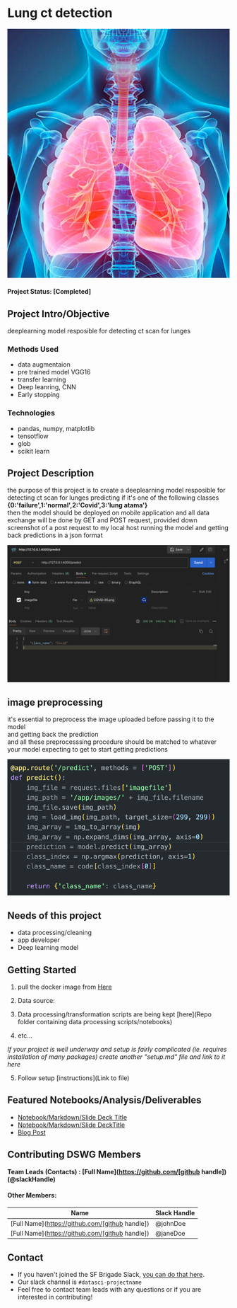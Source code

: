 # Lung ct detection 
![](images/lungs-intro-photo.jpg)

#### Project Status: [Completed]

## Project Intro/Objective
deeplearning model resposible for detecting ct scan for lunges 

### Methods Used
* data augmentaion
* pre trained model VGG16
* transfer learning
* Deep leanring, CNN
* Early stopping
  
### Technologies
* pandas, numpy, matplotlib
* tensotflow
* glob
* scikit learn 

## Project Description
the purpose of this project is to create a deeplearning model resposible for detecting ct scan for lunges predicting if it's one of the following classes 
**{0:'failure',1:'normal',2:'Covid',3:'lung atama'}**<br>
then the model should be deployed on mobile application and all data exchange will be done by GET and POST request, provided down screenshot of a post request to my local host running the model and getting back predictions in a json format 

![postman](images/postman.jpg)

## image preprocessing


it's essential to preprocess the image uploaded before passing it to the model <br>
and getting back the prediction<br>
and all these preprocesssing procedure should be matched to whatever your model expecting to get to start getting predictions

![pre rpocessing](images/preprocessing.jpg)




## Needs of this project

- data processing/cleaning
- app developer
- Deep learning model

## Getting Started

1. pull the docker image from [Here](https://hub.docker.com/repository/docker/omar88/docker_app/tags) 
2. Data source:
    
3. Data processing/transformation scripts are being kept [here](Repo folder containing data processing scripts/notebooks)
4. etc...

*If your project is well underway and setup is fairly complicated (ie. requires installation of many packages) create another "setup.md" file and link to it here*  

5. Follow setup [instructions](Link to file)

## Featured Notebooks/Analysis/Deliverables
* [Notebook/Markdown/Slide Deck Title](link)
* [Notebook/Markdown/Slide DeckTitle](link)
* [Blog Post](link)


## Contributing DSWG Members

**Team Leads (Contacts) : [Full Name](https://github.com/[github handle])(@slackHandle)**

#### Other Members:

|Name     |  Slack Handle   | 
|---------|-----------------|
|[Full Name](https://github.com/[github handle])| @johnDoe        |
|[Full Name](https://github.com/[github handle]) |     @janeDoe    |

## Contact
* If you haven't joined the SF Brigade Slack, [you can do that here](http://c4sf.me/slack).  
* Our slack channel is `#datasci-projectname`
* Feel free to contact team leads with any questions or if you are interested in contributing!
